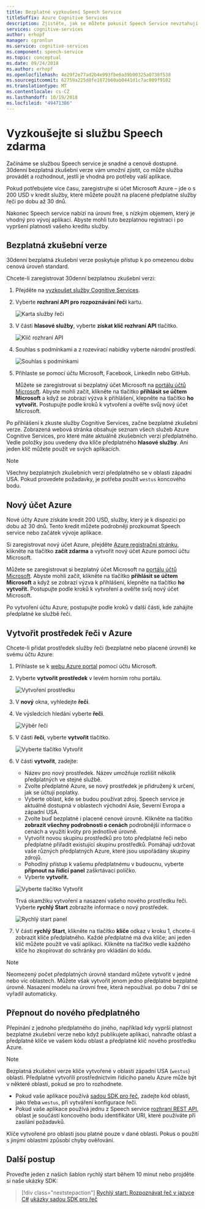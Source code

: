 ```yaml
---
title: Bezplatné vyzkoušení Speech Service
titleSuffix: Azure Cognitive Services
description: Zjistěte, jak se můžete pokusit Speech Service nevztahují žádné poplatky.
services: cognitive-services
author: erhopf
manager: cgronlun
ms.service: cognitive-services
ms.component: speech-service
ms.topic: conceptual
ms.date: 09/24/2018
ms.author: erhopf
ms.openlocfilehash: 4e29f2e77ad2b4e993fbe6a39b90325a0738f538
ms.sourcegitcommit: 62759a225d8fe1872b60ab0441d1c7ac809f9102
ms.translationtype: MT
ms.contentlocale: cs-CZ
ms.lasthandoff: 10/19/2018
ms.locfileid: "49471386"
---
```

# <a name="try-the-speech-service-for-free"></a>Vyzkoušejte si službu Speech zdarma

Začínáme se službou Speech service je snadné a cenově dostupné. 30denní bezplatná zkušební verze vám umožní zjistit, co může služba provádět a rozhodnout, jestli je vhodná pro potřeby vaší aplikace.

Pokud potřebujete více času, zaregistrujte si účet Microsoft Azure – jde o s 200 USD v kredit služby, které můžete použít na placené předplatné služby řeči po dobu až 30 dnů.

Nakonec Speech service nabízí na úrovni free, s nízkým objemem, který je vhodný pro vývoj aplikací. Abyste mohli tuto bezplatnou registraci i po vypršení platnosti vašeho kreditu služby.

## <a name="free-trial"></a>Bezplatná zkušební verze

30denní bezplatná zkušební verze poskytuje přístup k po omezenou dobu cenová úroveň standard.

Chcete-li zaregistrovat 30denní bezplatnou zkušební verzi:

1. Přejděte na [vyzkoušet služby Cognitive Services](https://azure.microsoft.com/try/cognitive-services/).

1. Vyberte **rozhraní API pro rozpoznávání řeči** kartu.

   ![Karta služby řeči](media/index/try-speech-api-free-trial1.png)
   
1. V části **hlasové služby**, vyberte **získat klíč rozhraní API** tlačítko.

   ![Klíč rozhraní API](media/index/try-speech-api-free-trial2.png)

1. Souhlas s podmínkami a z rozevírací nabídky vyberte národní prostředí.

   ![Souhlas s podmínkami](media/index/try-speech-api-free-trial3.png)

1. Přihlaste se pomocí účtu Microsoft, Facebook, LinkedIn nebo GitHub.

    Můžete se zaregistrovat si bezplatný účet Microsoft na [portálu účtů Microsoft](https://account.microsoft.com/account). Abyste mohli začít, klikněte na tlačítko **přihlásit se účtem Microsoft** a když se zobrazí výzva k přihlášení, klepněte na tlačítko **ho vytvořit.** Postupujte podle kroků k vytvoření a ověřte svůj nový účet Microsoft.

Po přihlášení k zkuste služby Cognitive Services, začne bezplatné zkušební verze. Zobrazená webová stránka obsahuje seznam všech služeb Azure Cognitive Services, pro které máte aktuálně zkušebních verzí předplatného. Vedle položky jsou uvedeny dva klíče předplatného **hlasové služby**. Ani jeden klíč můžete použít ve svých aplikacích.

> [!NOTE]
> Všechny bezplatných zkušebních verzí předplatného se v oblasti západní USA. Pokud provedete požadavky, je potřeba použít `westus` koncového bodu.

## <a name="new-azure-account"></a>Nový účet Azure

Nové účty Azure získáte kredit 200 USD, služby, který je k dispozici po dobu až 30 dnů. Tento kredit můžete podrobněji prozkoumat Speech service nebo začátek vývoje aplikace.

Si zaregistrovat nový účet Azure, přejděte [Azure registrační stránku](https://azure.microsoft.com/free/ai/), klikněte na tlačítko **začít zdarma** a vytvořit nový účet Azure pomocí účtu Microsoft.

Můžete se zaregistrovat si bezplatný účet Microsoft na [portálu účtů Microsoft](https://account.microsoft.com/account). Abyste mohli začít, klikněte na tlačítko **přihlásit se účtem Microsoft** a když se zobrazí výzva k přihlášení, klepněte na tlačítko **ho vytvořit.** Postupujte podle kroků k vytvoření a ověřte svůj nový účet Microsoft.

Po vytvoření účtu Azure, postupujte podle kroků v další části, kde zahájíte předplatné ke službě řeči.

## <a name="create-a-speech-resource-in-azure"></a>Vytvořit prostředek řeči v Azure

Chcete-li přidat prostředek služby řeči (bezplatné nebo placené úrovně) ke svému účtu Azure:

1. Přihlaste se k [webu Azure portal](https://portal.azure.com/) pomocí účtu Microsoft.

1. Vyberte **vytvořit prostředek** v levém horním rohu portálu.

    ![Vytvoření prostředku](media/index/try-speech-api-create-speech1.png)

1. V **nový** okna, vyhledejte **řeči**.

1. Ve výsledcích hledání vyberte **řeči**.

    ![Výběr řeči](media/index/try-speech-api-create-speech2.png)

1. V části **řeči**, vyberte **vytvořit** tlačítko.

    ![Vyberte tlačítko Vytvořit](media/index/try-speech-api-create-speech3.png)

1. V části **vytvořit**, zadejte:

    * Název pro nový prostředek. Název umožňuje rozlišit několik předplatných ve stejné službě.
    * Zvolte předplatné Azure, se nový prostředek je přidružený k určení, jak se účtují poplatky.
    * Vyberte oblast, kde se budou používat zdroj. Speech service je aktuálně dostupná v oblastech východní Asie, Severní Evropa a západní USA.
    * Zvolte buď bezplatné i placené cenové úrovně. Klikněte na tlačítko **zobrazit všechny podrobnosti o cenách** podrobnější informace o cenách a využití kvóty pro jednotlivé úrovně.
    * Vytvořit novou skupinu prostředků pro toto předplatné řeči nebo předplatné přiřadit existující skupinu prostředků. Pomáhají udržovat vaše různých předplatných Azure, které jsou uspořádány skupiny zdrojů.
    * Pohodlný přístup k vašemu předplatnému v budoucnu, vyberte **připnout na řídicí panel** zaškrtávací políčko.
    * Vyberte **vytvořit.**

    ![Vyberte tlačítko Vytvořit](media/index/try-speech-api-create-speech4.png)

    Trvá okamžiku vytvoření a nasazení vašeho nového prostředku řeči. Vyberte **rychlý Start** zobrazíte informace o nový prostředek.

    ![Rychlý start panel](media/index/try-speech-api-create-speech5.png)

1. V části **rychlý Start**, klikněte na tlačítko **klíče** odkaz v kroku 1, chcete-li zobrazit klíče předplatného. Každé předplatné má dva klíče; ani jeden klíč můžete použít ve vaší aplikaci. Klikněte na tlačítko vedle každého klíče ho zkopírovat do schránky pro vkládání do kódu.

> [!NOTE]
> Neomezený počet předplatných úrovně standard můžete vytvořit v jedné nebo víc oblastech. Můžete však vytvořit jenom jedno předplatné bezplatné úrovně. Nasazení modelu na úrovni free, která nepoužíval. po dobu 7 dní se vyřadil automaticky.

## <a name="switch-to-a-new-subscription"></a>Přepnout do nového předplatného

Přepínání z jednoho předplatného do jiného, například kdy vyprší platnost bezplatné zkušební verze nebo když publikujete aplikaci, nahraďte oblast a předplatné klíče ve vašem kódu oblast a předplatné klíč nového prostředku Azure.

> [!NOTE]
> Bezplatná zkušební verze klíče vytvořené v oblasti západní USA (`westus`) oblasti. Předplatné vytvořili prostřednictvím řídicího panelu Azure může být v některé oblasti, pokud se pro to rozhodnete.

* Pokud vaše aplikace používá [sadou SDK pro řeč](speech-sdk.md), zadejte kód oblasti, jako třeba `westus`, při vytváření konfigurace řeči.
* Pokud vaše aplikace používá jednu z Speech service [rozhraní REST API](rest-apis.md), oblast je součástí koncového bodu identifikátor URI, které používáte při zasílání požadavků.

Klíče vytvořené pro oblasti jsou platné pouze v dané oblasti. Pokus o použití s jinými oblastmi způsobí chyby ověřování.

## <a name="next-steps"></a>Další postup

Proveďte jeden z našich šablon rychlý start během 10 minut nebo projděte si naše ukázky SDK:

> [!div class="nextstepaction"]
> [Rychlý start: Rozpoznávat řeč v jazyce C#](quickstart-csharp-dotnet-windows.md)
> [ukázky sadou SDK pro řeč](speech-sdk.md#get-the-samples)
